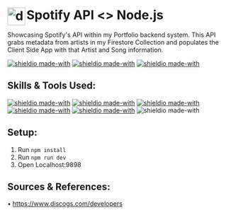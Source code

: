 # <h1 ><a href="https://developer.spotify.com/documentation/web-api/reference/#/" target="_blank" rel="noreferrer"> <img src="https://upload.wikimedia.org/wikipedia/commons/8/84/Spotify_icon.svg" alt="discogs" align="left" width="40" height="40" /></a> Spotify API <> Node.js </h1>
Showcasing Spotify's API within my Portfolio backend system. This API grabs metadata from artists in my Firestore Collection and populates the Client Side App with that Artist and Song information.

[![shieldio made-with](https://img.shields.io/badge/CourseType-Personal%20Project-brown?logo=google-scholar&logoColor=white)]() [![shieldio made-with](https://img.shields.io/badge/Status-Completed-darkgreen)]() [![shieldio made-with](https://img.shields.io/badge/Hours_Log-5%20Hours-black)]()



## Skills & Tools Used:
[![shieldio made-with](https://img.shields.io/badge/NodeJS-black?logo=node.js&style=for-the-badge)](https://nodejs.org/)
[![shieldio made-with](https://img.shields.io/badge/NPM-black?logo=npm&style=for-the-badge)](https://www.npmjs.com/)
[![shieldio made-with](https://img.shields.io/badge/Visual%20Studio%20Code-blue?logoColor=white&logo=visual-studio-code&style=for-the-badge)](https://code.visualstudio.com/)
[![shieldio made-with](https://img.shields.io/badge/Git--Fork-blue?logoColor=white&logo=git&style=for-the-badge)](https://git-fork.com/)
[![shieldio made-with](https://img.shields.io/badge/FireFox-blue?logoColor=white&logo=firefox&style=for-the-badge)](https://firefox.com/)
![shieldio made-with](https://img.shields.io/badge/Mac%20OS-FF8700?logo=apple&logoColor=white&style=for-the-badge)

## Setup:

1. Run `npm install`
2. Run `npm run dev`
3. Open Localhost:9898

## Sources & References:
 • https://www.discogs.com/developers
